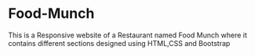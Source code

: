 # Food-Munch
This is a Responsive website of a Restaurant named Food Munch where it contains different sections designed using HTML,CSS and Bootstrap
